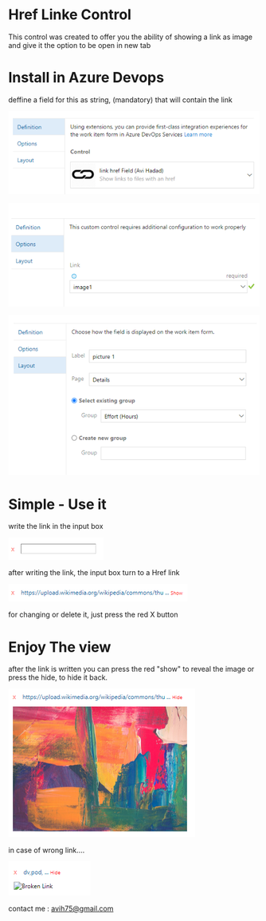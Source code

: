 # Href Linke Control

This control was created to offer you the ability of showing a link as image and give it the option to be open in new tab

# Install in Azure Devops 

deffine a field for this as string, (mandatory) that will contain the link 

![Layout Customization](img/A1.png) 

![Layout Customization](img/A2.png) 

![Layout Customization](img/A3.png) 

# Simple - Use it

write the link in the input box

![Layout Customization](img/B.png) 

after writing the link, the input box turn to a Href link

![Layout Customization](img/C.png) 

for changing or delete it, just press the red X button

# Enjoy The view

after the link is written you can press the red "show" to reveal the image or press the hide, to hide it back.

![Layout Customization](img/D1.png) 

in case of wrong link....

![Layout Customization](img/D2.png) 


contact me :
avih75@gmail.com